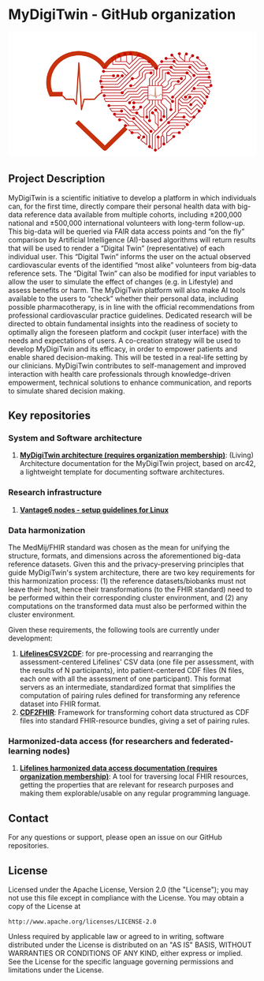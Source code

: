 # MyDigiTwin - GitHub organization

![Your Organization Logo](https://github.com/MyDigiTwinNL/.github/raw/main/profile/793693_14833bd197c84acd8ccfdd07b77f8d61~mv2.png)


## Project Description

MyDigiTwin is a scientific initiative to develop a platform in which individuals can, for the first time, directly compare their personal health data with big-data reference data available from multiple cohorts, including ±200,000 national and ±500,000 international volunteers with long-term follow-up. This big-data will be queried via FAIR data access points and “on the fly” comparison by Artificial Intelligence (AI)-based algorithms will return results that will be used to render a “Digital Twin” (representative) of each individual user. This “Digital Twin” informs the user on the actual observed cardiovascular events of the identified “most alike” volunteers from big-data reference sets. The “Digital Twin” can also be modified for input variables to allow the user to simulate the effect of changes (e.g. in Lifestyle) and assess benefits or harm. The MyDigiTwin platform will also make AI tools available to the users to “check” whether their personal data, including possible pharmacotherapy, is in line with the official recommendations from professional cardiovascular practice guidelines. Dedicated research will be directed to obtain fundamental insights into the readiness of society to optimally align the foreseen platform and cockpit (user interface) with the needs and expectations of users. A co-creation strategy will be used to develop MyDigiTwin and its efficacy, in order to empower patients and enable shared decision-making. This will be tested in a real-life setting by our clinicians. MyDigiTwin contributes to self-management and improved interaction with health care professionals through knowledge-driven empowerment, technical solutions to enhance communication, and reports to simulate shared decision making.

## Key repositories

### System and Software architecture

1. **[MyDigiTwin architecture (requires organization membership)](https://github.com/MyDigiTwinNL/MyDigiTwin-architecture-documentation)**: (Living) Architecture documentation for the MyDigiTwin project, based on arc42, a lightweight template for documenting software architectures.

### Research infrastructure

1. **[Vantage6 nodes - setup guidelines for Linux](https://github.com/MyDigiTwinNL/MyDigiTwin-federeated-learning-node-setup-guidelines)**


### Data harmonization

The MedMij/FHIR standard was chosen as the mean for unifying the structure, formats, and dimensions across the aforementioned big-data reference datasets. Given this and the privacy-preserving principles that guide MyDigiTwin's system architecture, there are two key requirements for this harmonization process: (1) the reference datasets/biobanks must not leave their host, hence their transformations (to the FHIR standard) need to be performed within their corresponding cluster environment, and (2) any computations on the transformed data must also be performed within the cluster environment.

Given these requirements, the following tools are currently under development:

1. **[LifelinesCSV2CDF](https://github.com/MyDigiTwinNL/LifelinesCSV2CDF)**: for pre-processing and rearranging the assessment-centered Lifelines' CSV data (one file per assessment, with the results of N participants), into patient-centered CDF files (N files, each one with all the assessment of one participant). This format servers as an intermediate, standardized format that simplifies the computation of pairing rules defined for transforming any reference dataset into FHIR format.
2. **[CDF2FHIR](https://github.com/MyDigiTwinNL/CDF2Medmij-Mapping-tool)**: Framework for transforming cohort data structured as CDF files into standard FHIR-resource bundles, giving a set of pairing rules.

### Harmonized-data access (for researchers and federated-learning nodes)

1. **[Lifelines harmonized data access documentation (requires organization membership)](https://github.com/MyDigiTwinNL/LifelinesDataAccessDocumentation)**: A tool for traversing local FHIR resources, getting the properties that are relevant for research purposes and making them explorable/usable on any regular programming language.


## Contact

For any questions or support, please open an issue on our GitHub repositories.

## License

Licensed under the Apache License, Version 2.0 (the "License");
you may not use this file except in compliance with the License.
You may obtain a copy of the License at

    http://www.apache.org/licenses/LICENSE-2.0

Unless required by applicable law or agreed to in writing, software
distributed under the License is distributed on an "AS IS" BASIS,
WITHOUT WARRANTIES OR CONDITIONS OF ANY KIND, either express or implied.
See the License for the specific language governing permissions and
limitations under the License.


